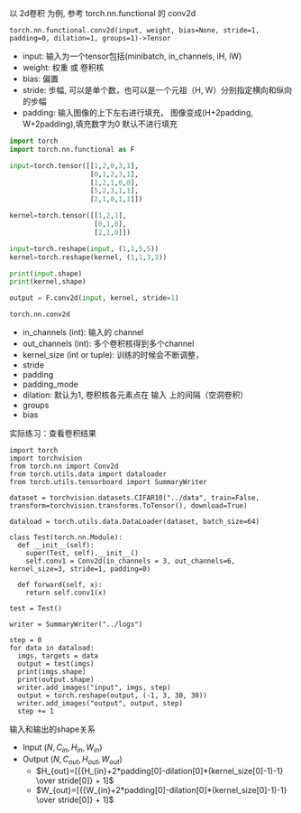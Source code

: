以 2d卷积 为例, 参考 torch.nn.functional 的 conv2d

`torch.nn.functional.conv2d(input, weight, bias=None, stride=1, padding=0, dilation=1, groups=1)->Tensor`
+ input: 输入为一个tensor包括(minibatch, in_channels, iH, iW)
+ weight: 权重 或 卷积核
+ bias: 偏置
+ stride: 步幅, 可以是单个数，也可以是一个元祖（H, W）分别指定横向和纵向的步幅
+ padding: 输入图像的上下左右进行填充， 图像变成(H+2padding, W+2padding),填充数字为0 默认不进行填充

```python
import torch
import torch.nn.functional as F

input=torch.tensor([[1,2,0,3,1],
                    [0,1,2,3,1],
                    [1,2,1,0,0],
                    [5,2,3,1,1],
                    [2,1,0,1,1]])

kernel=torch.tensor([[1,2,1],
                     [0,1,0],
                     [2,1,0]])

input=torch.reshape(input, (1,1,5,5))
kernel=torch.reshape(kernel, (1,1,3,3))

print(input.shape)
print(kernel,shape)

output = F.conv2d(input, kernel, stride=1)
```

`torch.nn.conv2d`
+ in_channels (int): 输入的 channel
+ out_channels (int): 多个卷积核得到多个channel
+ kernel_size (int or tuple): 训练的时候会不断调整，
+ stride
+ padding
+ padding_mode
+ dilation: 默认为1, 卷积核各元素点在 输入 上的间隔（空洞卷积）
+ groups
+ bias

实际练习：查看卷积结果
```
import torch
import torchvision
from torch.nn import Conv2d
from torch.utils.data import dataloader
from torch.utils.tensorboard import SummaryWriter

dataset = torchvision.datasets.CIFAR10("../data", train=False, transform=torchvision.transforms.ToTensor(), download=True)

dataload = torch.utils.data.DataLoader(dataset, batch_size=64)

class Test(torch.nn.Module):
  def __init__(self):
    super(Test, self).__init__()
    self.conv1 = Conv2d(in_channels = 3, out_channels=6, kernel_size=3, stride=1, padding=0)

  def forward(self, x):
    return self.conv1(x)

test = Test()

writer = SummaryWriter("../logs")

step = 0
for data in dataload:
  imgs, targets = data
  output = test(imgs)
  print(imgs.shape)
  print(output.shape)
  writer.add_images("input", imgs, step)
  output = torch.reshape(output, (-1, 3, 30, 30))
  writer.add_images("output", output, step)
  step += 1
```

输入和输出的shape关系
+ Input $(N, C_{in}, H_{in}, W_{in})$
+ Output $(N, C_{out}, H_{out}, W_{out})$
  + $H_{out}=[{{H_{in}+2*padding[0]-dilation[0]*(kernel_size[0]-1)-1} \over stride[0]} + 1]$
  + $W_{out}=[{{W_{in}+2*padding[0]-dilation[0]*(kernel_size[0]-1)-1} \over stride[0]} + 1]$
